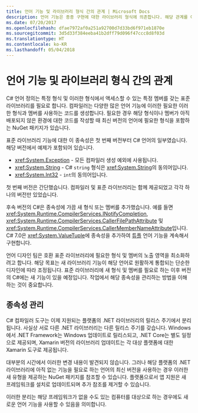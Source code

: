 ```yaml
---
title: 언어 기능 및 라이브러리 형식 간의 관계 | Microsoft Docs
description: 언어 기능은 종종 구현에 대한 라이브러리 형식에 의존합니다. 해당 관계를 이해합니다.
ms.date: 07/20/2017
ms.openlocfilehash: dfae7972af0a251a92700d7d33bd6f971eb1870e
ms.sourcegitcommit: 3d5d33f384eeba41b2dff79d096f47ccc8d8f03d
ms.translationtype: HT
ms.contentlocale: ko-KR
ms.lasthandoff: 05/04/2018
---
```

# <a name="relationships-between-language-features-and-library-types"></a>언어 기능 및 라이브러리 형식 간의 관계

C# 언어 정의는 특정 형식 및 이러한 형식에서 액세스할 수 있는 특정 멤버를 갖는 표준 라이브러리를 필요로 합니다. 컴파일러는 다양한 많은 언어 기능에 이러한 필요한 이러한 형식과 멤버를 사용하는 코드를 생성합니다. 필요한 경우 해당 형식이나 멤버가 아직 배포되지 않은 환경에 대한 코드를 작성할 때 최신 버전의 언어에 필요한 형식을 포함하는 NuGet 패키지가 있습니다.

표준 라이브러리 기능에 대한 이 종속성은 첫 번째 버전부터 C# 언어의 일부였습니다. 해당 버전에서 예제가 포함되어 있습니다.

* <xref:System.Exception> - 모든 컴파일러 생성 예외에 사용됩니다.
* <xref:System.String> - C# `string` 형식은 <xref:System.String>의 동의어입니다.
* <xref:System.Int32> - `int`의 동의어입니다.

첫 번째 버전은 간단했습니다. 컴파일러 및 표준 라이브러리는 함께 제공되었고 각각 하나의 버전만 있었습니다.

후속 버전의 C#은 종속성에 가끔 새 형식 또는 멤버를 추가했습니다. 예를 들면 <xref:System.Runtime.CompilerServices.INotifyCompletion>, <xref:System.Runtime.CompilerServices.CallerFilePathAttribute> 및 <xref:System.Runtime.CompilerServices.CallerMemberNameAttribute>입니다. C# 7.0은 <xref:System.ValueTuple>에 종속성을 추가하여 [튜플](../tuples.md) 언어 기능을 계속해서 구현합니다.

언어 디자인 팀은 호환 표준 라이브러리에 필요한 형식 및 멤버의 노출 영역을 최소화하려고 합니다. 해당 목표는 새 라이브러리 기능이 해당 언어로 원활하게 통합되는 단순한 디자인에 따라 조정됩니다. 표준 라이브러리에 새 형식 및 멤버를 필요로 하는 이후 버전의 C#에는 새 기능이 있을 예정입니다. 작업에서 해당 종속성을 관리하는 방법을 이해하는 것이 중요합니다.

## <a name="managing-your-dependencies"></a>종속성 관리

C# 컴파일러 도구는 이제 지원되는 플랫폼의 .NET 라이브러리의 릴리스 주기에서 분리됩니다. 사실상 서로 다른 .NET 라이브러리는 다른 릴리스 주기를 갖습니다. Windows에서 .NET Framework는 Windows 업데이트로 릴리스되고, .NET Core는 별도 일정으로 제공되며, Xamarin 버전의 라이브러리 업데이트는 각 대상 플랫폼에 대한 Xamarin 도구로 제공됩니다.

대부분의 시간에서 이러한 변경 내용이 발견되지 않습니다. 그러나 해당 플랫폼의 .NET 라이브러리에 아직 없는 기능을 필요로 하는 언어의 최신 버전을 사용하는 경우 이러한 새 유형을 제공하는 NuGet 패키지를 참조할 수 있습니다.
플랫폼으로서 앱 지원은 새 프레임워크를 설치로 업데이트되며 추가 참조를 제거할 수 있습니다.

이러한 분리는 해당 프레임워크가 없을 수도 있는 컴퓨터를 대상으로 하는 경우에도 새로운 언어 기능을 사용할 수 있음을 의미합니다.
